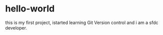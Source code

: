 # hello-world
this is my first project, istarted learning Git Version control and i am a sfdc developer.
